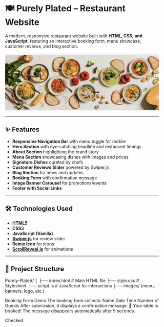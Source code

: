 
# 🍽️ Purely Plated – Restaurant Website

A modern, responsive restaurant website built with **HTML, CSS, and JavaScript**, featuring an interactive booking form, menu showcase, customer reviews, and blog section.

![Homepage Screenshot](home.jpg)

---

## ✨ Features
- **Responsive Navigation Bar** with menu toggle for mobile
- **Hero Section** with eye-catching headline and restaurant timings
- **About Section** highlighting the brand story
- **Menu Section** showcasing dishes with images and prices
- **Signature Dishes** curated by chefs
- **Customer Reviews Slider** powered by Swiper.js
- **Blog Section** for news and updates
- **Booking Form** with confirmation message
- **Image Banner Carousel** for promotions/events
- **Footer with Social Links**

---

## 🛠️ Technologies Used
- **HTML5**
- **CSS3**
- **JavaScript (Vanilla)**
- **[Swiper.js](https://swiperjs.com/)** for review slider
- **[Remix Icon](https://remixicon.com/)** for icons
- **[ScrollReveal.js](https://scrollrevealjs.org/)** for animations

---

## 📂 Project Structure
Purely-Plated/
│
├── index.html # Main HTML file
├── style.css # Stylesheet
├── script.js # JavaScript for interactions
├── images/  (menu, banners, logo, etc.)

 Booking Form Demo
The booking form collects:
Name
Date
Time
Number of Guests
After submission, it displays a confirmation message:
🎉 Your table is booked!
The message disappears automatically after 5 seconds.

Checked






